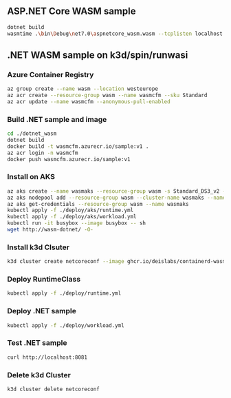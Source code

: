 ## ASP.NET Core WASM sample

```bash
dotnet build
wasmtime .\bin\Debug\net7.0\aspnetcore_wasm.wasm --tcplisten localhost:8000
```

## .NET WASM sample on k3d/spin/runwasi 

### Azure Container Registry

```bash
az group create --name wasm --location westeurope
az acr create --resource-group wasm --name wasmcfm --sku Standard
az acr update --name wasmcfm --anonymous-pull-enabled
```

### Build .NET sample and image

```bash	
cd ./dotnet_wasm
dotnet build
docker build -t wasmcfm.azurecr.io/sample:v1 .
az acr login -n wasmcfm
docker push wasmcfm.azurecr.io/sample:v1
```

### Install on AKS

```bash
az aks create --name wasmaks --resource-group wasm -s Standard_DS3_v2 --node-osdisk-type Ephemeral
az aks nodepool add --resource-group wasm --cluster-name wasmaks --name mywasipool --node-count 1 --workload-runtime WasmWasi
az aks get-credentials --resource-group wasm --name wasmaks
kubectl apply -f ./deploy/aks/runtime.yml
kubectl apply -f ./deploy/aks/workload.yml
kubectl run -it busybox --image busybox -- sh
wget http://wasm-dotnet/ -O-
```

### Install k3d Clsuter

```bash
k3d cluster create netcoreconf --image ghcr.io/deislabs/containerd-wasm-shims/examples/k3d:latest -p "8081:80@loadbalancer" --agents 2
```

### Deploy RuntimeClass

```bash
kubectl apply -f ./deploy/runtime.yml
```

### Deploy .NET sample

```bash
kubectl apply -f ./deploy/workload.yml
```

### Test .NET sample

```bash
curl http://localhost:8081
```

### Delete k3d Cluster

```bash
k3d cluster delete netcoreconf
```
